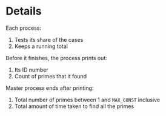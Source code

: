 # Details
Each process:
1. Tests its share of the cases
2. Keeps a running total

Before it finishes, the process prints out:
1. Its ID number
2. Count of primes that it found

Master process ends after printing:
1. Total number of primes between 1 and `MAX_CONST` inclusive
2. Total amount of time taken to find all the primes
